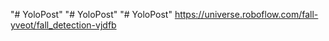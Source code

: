 "# YoloPost" 
"# YoloPost" 
"# YoloPost" 
https://universe.roboflow.com/fall-yveot/fall_detection-vjdfb

